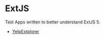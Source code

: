 # ExtJS

Test Apps written to better understand ExtJS 5.

* [YelpExtplorer](/ExtJS/tree/master/yelpextplorer)
